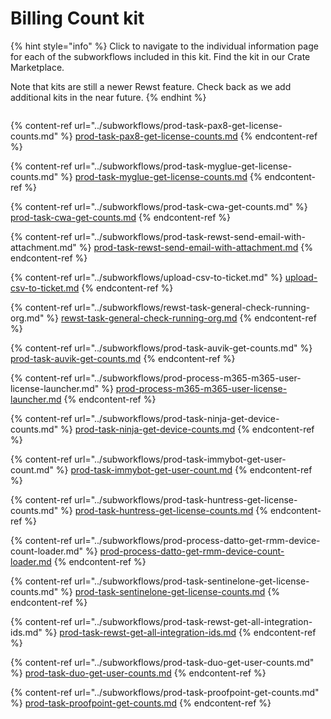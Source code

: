 # Billing Count kit

{% hint style="info" %}
Click to navigate to the individual information page for each of the subworkflows included in this kit. Find the kit in our Crate Marketplace.

Note that kits are still a newer Rewst feature. Check back as we add additional kits in the near future.&#x20;
{% endhint %}

<figure><img src="../../../.gitbook/assets/Screenshot 2025-06-02 at 4.47.53 PM.png" alt=""><figcaption></figcaption></figure>

{% content-ref url="../subworkflows/prod-task-pax8-get-license-counts.md" %}
[prod-task-pax8-get-license-counts.md](../subworkflows/prod-task-pax8-get-license-counts.md)
{% endcontent-ref %}

{% content-ref url="../subworkflows/prod-task-myglue-get-license-counts.md" %}
[prod-task-myglue-get-license-counts.md](../subworkflows/prod-task-myglue-get-license-counts.md)
{% endcontent-ref %}

{% content-ref url="../subworkflows/prod-task-cwa-get-counts.md" %}
[prod-task-cwa-get-counts.md](../subworkflows/prod-task-cwa-get-counts.md)
{% endcontent-ref %}

{% content-ref url="../subworkflows/prod-task-rewst-send-email-with-attachment.md" %}
[prod-task-rewst-send-email-with-attachment.md](../subworkflows/prod-task-rewst-send-email-with-attachment.md)
{% endcontent-ref %}

{% content-ref url="../subworkflows/upload-csv-to-ticket.md" %}
[upload-csv-to-ticket.md](../subworkflows/upload-csv-to-ticket.md)
{% endcontent-ref %}

{% content-ref url="../subworkflows/rewst-task-general-check-running-org.md" %}
[rewst-task-general-check-running-org.md](../subworkflows/rewst-task-general-check-running-org.md)
{% endcontent-ref %}

{% content-ref url="../subworkflows/prod-task-auvik-get-counts.md" %}
[prod-task-auvik-get-counts.md](../subworkflows/prod-task-auvik-get-counts.md)
{% endcontent-ref %}

{% content-ref url="../subworkflows/prod-process-m365-m365-user-license-launcher.md" %}
[prod-process-m365-m365-user-license-launcher.md](../subworkflows/prod-process-m365-m365-user-license-launcher.md)
{% endcontent-ref %}

{% content-ref url="../subworkflows/prod-task-ninja-get-device-counts.md" %}
[prod-task-ninja-get-device-counts.md](../subworkflows/prod-task-ninja-get-device-counts.md)
{% endcontent-ref %}

{% content-ref url="../subworkflows/prod-task-immybot-get-user-count.md" %}
[prod-task-immybot-get-user-count.md](../subworkflows/prod-task-immybot-get-user-count.md)
{% endcontent-ref %}

{% content-ref url="../subworkflows/prod-task-huntress-get-license-counts.md" %}
[prod-task-huntress-get-license-counts.md](../subworkflows/prod-task-huntress-get-license-counts.md)
{% endcontent-ref %}

{% content-ref url="../subworkflows/prod-process-datto-get-rmm-device-count-loader.md" %}
[prod-process-datto-get-rmm-device-count-loader.md](../subworkflows/prod-process-datto-get-rmm-device-count-loader.md)
{% endcontent-ref %}

{% content-ref url="../subworkflows/prod-task-sentinelone-get-license-counts.md" %}
[prod-task-sentinelone-get-license-counts.md](../subworkflows/prod-task-sentinelone-get-license-counts.md)
{% endcontent-ref %}

{% content-ref url="../subworkflows/prod-task-rewst-get-all-integration-ids.md" %}
[prod-task-rewst-get-all-integration-ids.md](../subworkflows/prod-task-rewst-get-all-integration-ids.md)
{% endcontent-ref %}

{% content-ref url="../subworkflows/prod-task-duo-get-user-counts.md" %}
[prod-task-duo-get-user-counts.md](../subworkflows/prod-task-duo-get-user-counts.md)
{% endcontent-ref %}

{% content-ref url="../subworkflows/prod-task-proofpoint-get-counts.md" %}
[prod-task-proofpoint-get-counts.md](../subworkflows/prod-task-proofpoint-get-counts.md)
{% endcontent-ref %}
